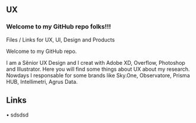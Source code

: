 ## UX

### Welcome to my GitHub repo folks!!!

Files / Links for UX, UI, Design and Products

Welcome to my GitHub repo.

I am a Sênior UX Design and I creat with Adobe XD, Overflow, Photoshop and Illustrator. Here you will find some things about UX about my research. Nowdays I responsable for some brands like Sky.One, Observatore, Prisma HUB, Intellimetri, Agrus Data.

## Links

• sdsdsd

